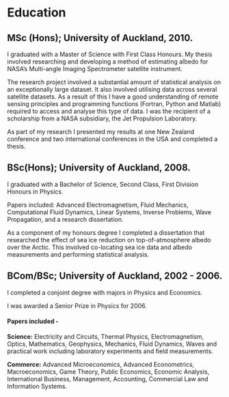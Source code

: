 # Education
## MSc (Hons); University of Auckland, 2010.
I graduated with a Master of Science with First Class Honours. My thesis involved researching and developing a method of estimating albedo for NASA’s Multi-angle Imaging Spectrometer satellite instrument.

The research project involved a substantial amount of statistical analysis on an exceptionally large dataset.  It also involved utilising data across several satellite datasets.  As a result of this I have a good understanding of remote sensing principles and programming functions (Fortran, Python and Matlab) required to access and analyse this type of data.
I was the recipient of a scholarship from a NASA subsidiary, the Jet Propulsion Laboratory.

As part of my research I presented my results at one New Zealand conference and two international conferences in the USA and completed a thesis.

## BSc(Hons); University of Auckland, 2008.
I graduated with a Bachelor of Science, Second Class, First Division Honours in Physics.

Papers included: Advanced Electromagnetism, Fluid Mechanics, Computational Fluid Dynamics, Linear Systems, Inverse Problems, Wave Propagation, and a research dissertation. 

As a component of my honours degree I completed a dissertation that researched the effect of sea ice reduction on top-of-atmosphere albedo over the Arctic.  This involved co-locating sea ice data and albedo measurements and performing statistical analysis. 

## BCom/BSc; University of Auckland, 2002 - 2006.
I completed a conjoint degree with majors in Physics and Economics.

I was awarded a Senior Prize in Physics for 2006.

#### Papers included - 
**Science:** Electricity and Circuits, Thermal Physics, Electromagnetism, Optics, Mathematics, Geophysics, Mechanics, Fluid Dynamics, Waves and practical work including laboratory experiments and field measurements.

**Commerce:** Advanced Microeconomics, Advanced Econometrics, Macroeconomics, Game Theory, Public Economics, Economic Analysis, International Business, Management, Accounting, Commercial Law and Information Systems.

